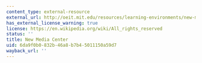 ```yaml
---
content_type: external-resource
external_url: http://oeit.mit.edu/resources/learning-environments/new-media-center
has_external_license_warning: true
license: https://en.wikipedia.org/wiki/All_rights_reserved
status: ''
title: New Media Center
uid: 6da9f0b0-832b-46a8-b7b4-5011150a59d7
wayback_url: ''
---
```

